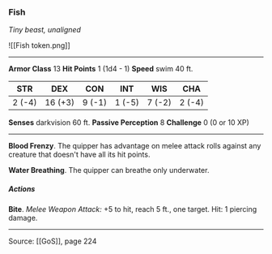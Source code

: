 ### Fish
_Tiny beast, unaligned_

![[Fish token.png]]


---

**Armor Class** 13
**Hit Points** 1 (1d4 - 1)
**Speed** swim 40 ft.

| STR     | DEX     | CON     | INT     | WIS     | CHA     |
|---------|---------|---------|---------|---------|---------|
| 2 (-4) | 16 (+3) | 9 (-1) | 1 (-5) | 7 (-2) | 2 (-4) |

**Senses** darkvision 60 ft.
**Passive Perception** 8
**Challenge** 0 (0 or 10 XP)

---

**Blood Frenzy**. The quipper has advantage on melee attack rolls against any creature that doesn't have all its hit points.

**Water Breathing**. The quipper can breathe only underwater.

##### Actions
**Bite**. _Melee Weapon Attack:_ +5 to hit, reach 5 ft., one target. Hit: 1 piercing damage.


---

Source: [[GoS]], page 224